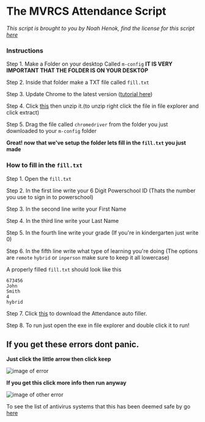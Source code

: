 # The MVRCS Attendance Script

*This script is brought to you by Noah Henok, find the license for this script [here](license)*

### Instructions

Step 1. Make a Folder on your desktop Called `m-config` **IT IS VERY IMPORTANT THAT THE FOLDER IS ON YOUR DESKTOP**


Step 2. Inside that folder make a TXT file called `fill.txt`


Step 3. Update Chrome to the latest version ([tutorial here](https://support.google.com/chrome/answer/95414?co=GENIE.Platform%3DDesktop&hl=en))


Step 4. Click [this](https://chromedriver.storage.googleapis.com/90.0.4430.24/chromedriver_win32.zip) then unzip it.(to unzip right click the file in file explorer and click extract)


Step 5. Drag the file called `chromedriver` from the folder you just downloaded to your `m-config` folder

**Great! now that we've setup the folder lets fill in the `fill.txt` you just made**


### How to fill in the `fill.txt`

Step 1. Open the `fill.txt`


Step 2. In the first line write your 6 Digit Powerschool ID (Thats the number you use to sign in to powerschool)


Step 3. In the second line write your First Name


Step 4. In the third line write your Last Name


Step 5. In the fourth line write your grade (If you're in kindergarten just write 0)


Step 6. In the fifth line write what type of learning you're doing (The options are `remote` `hybrid` or `inperson` make sure to keep it all lowercase)


A properly filled `fill.txt` should look like this
```
673456
John
Smith
4
hybrid
```


Step 7. Click [this](https://github.com/Noah-It-All/MVRCS-Attendance-Auto-Filler/releases/download/2.25/Attendance.exe) to download the Attendance auto filler.


Step 8. To run just open the exe in file explorer and double click it to run!


## If you get these errors dont panic.

**Just click the little arrow then click keep**

![image of error](https://i.imgur.com/g2MWmHr.png)


**If you get this click more info then run anyway**

![image of other error](https://i.imgur.com/iiEzuHc.png)

To see the list of antivirus systems that this has been deemed safe by go [here](antivirus.md)
